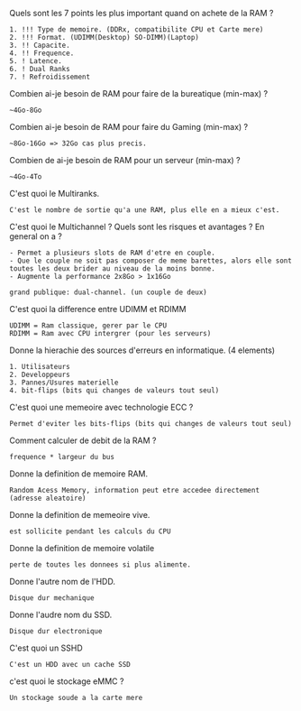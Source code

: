 Quels sont les 7 points les plus important quand on achete de la RAM ?
```
1. !!! Type de memoire. (DDRx, compatibilite CPU et Carte mere)
2. !!! Format. (UDIMM(Desktop) SO-DIMM)(Laptop)
3. !! Capacite.
4. !! Frequence.
5. ! Latence.
6. ! Dual Ranks
7. ! Refroidissement
```

Combien ai-je besoin de RAM pour faire de la bureatique (min-max) ?
```
~4Go-8Go
```

Combien ai-je besoin de RAM pour faire du Gaming (min-max) ?
```
~8Go-16Go => 32Go cas plus precis.
```

Combien de ai-je besoin de RAM pour un serveur (min-max) ?
```
~4Go-4To
```

C'est quoi le Multiranks.
```
C'est le nombre de sortie qu'a une RAM, plus elle en a mieux c'est.
```

C'est quoi le Multichannel ? Quels sont les risques et avantages ? En general on a ?
```
- Permet a plusieurs slots de RAM d'etre en couple.
- Que le couple ne soit pas composer de meme barettes, alors elle sont toutes les deux brider au niveau de la moins bonne.
- Augmente la performance 2x8Go > 1x16Go

grand publique: dual-channel. (un couple de deux)
```

C'est quoi la difference entre UDIMM et RDIMM
```
UDIMM = Ram classique, gerer par le CPU
RDIMM = Ram avec CPU intergrer (pour les serveurs)
```

Donne la hierachie des sources d'erreurs en informatique. (4 elements)
```
1. Utilisateurs
2. Developpeurs
3. Pannes/Usures materielle
4. bit-flips (bits qui changes de valeurs tout seul)
```

C'est quoi une memeoire avec technologie ECC ?
```
Permet d'eviter les bits-flips (bits qui changes de valeurs tout seul)
```

Comment calculer de debit de la RAM ?
```
frequence * largeur du bus
```

Donne la definition de memoire RAM.
```
Random Acess Memory, information peut etre accedee directement (adresse aleatoire)
```

Donne la definition de memeoire vive.
```
est sollicite pendant les calculs du CPU
```

Donne la definition de memoire volatile
```
perte de toutes les donnees si plus alimente.
```

Donne l'autre nom de l'HDD.
```
Disque dur mechanique
```

Donne l'audre nom du SSD.
```
Disque dur electronique
```

C'est quoi un SSHD
```
C'est un HDD avec un cache SSD
```

c'est quoi le stockage eMMC ?
```
Un stockage soude a la carte mere
```